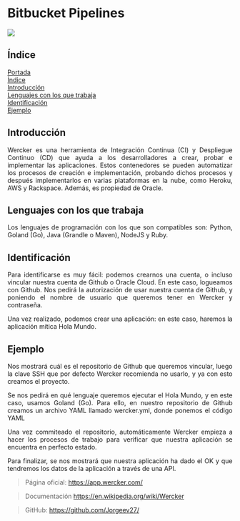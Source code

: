 <div align="justify">

# **Bitbucket Pipelines**<a name = "id1"></a>

![](https://github.com/Jorgeev27/ci-dc/blob/main/Wercker/img/Wercker%20logo.jpeg)

## **Índice**<a name = "id2"></a>
[Portada](#id1)<br>
[Índice](#id2)<br>
[Introducción](#id3)<br>
[Lenguajes con los que trabaja](#id4)<br>
[Identificación](#id5)<br>
[Ejemplo](#id6)<br>

## **Introducción**<a name="id3"></a>
Wercker es una herramienta de Integración Continua (CI) y Despliegue Continuo
(CD) que ayuda a los desarrolladores a crear, probar e
implementar las aplicaciones. Estos contenedores se pueden
 automatizar los procesos de creación e
implementación, probando dichos procesos y después implementarlos en varias
plataformas en la nube, como Heroku, AWS y Rackspace. Además, es propiedad de
Oracle.

## **Lenguajes con los que trabaja**<a name="id4"></a>
Los lenguajes de programación con los que son compatibles son:
Python, Goland (Go), Java (Grandle o Maven), NodeJS y Ruby.

## **Identificación**<a name="id5"></a>
Para identificarse es muy fácil: podemos crearnos una cuenta, o incluso vincular nuestra cuenta de Github o Oracle Cloud. En este caso, logueamos con Github. Nos pedirá la autorización de usar nuestra cuenta de Github, y poniendo el nombre de usuario que queremos tener en Wercker y contraseña.

Una vez realizado, podemos crear una aplicación: en este caso, haremos la aplicación mítica Hola Mundo.

## **Ejemplo**<a name="id6"></a>
Nos mostrará cuál es el repositorio de Github que queremos vincular, luego la clave SSH que por defecto Wercker recomienda no usarlo, y ya con esto creamos el proyecto.

Se nos pedirá en qué lenguaje queremos ejecutar el Hola Mundo, y en este caso, usamos Goland (Go). Para ello, en nuestro repositorio de Github creamos un archivo YAML llamado wercker.yml, donde ponemos el código YAML

Una vez commiteado el repositorio, automáticamente Wercker empieza a hacer los procesos de trabajo para verificar que nuestra aplicación se encuentra en perfecto estado.

Para finalizar, se nos mostrará que nuestra aplicación ha dado el OK y que tendremos los datos de la aplicación a través de una API.


> Página oficial:
> https://app.wercker.com/

> Documentación
> https://en.wikipedia.org/wiki/Wercker

> GitHub:
> https://github.com/Jorgeev27/

<div align="justify">
